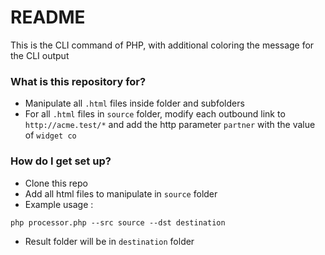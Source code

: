 # README #

This is the CLI command of PHP, with additional coloring the message for the CLI output

### What is this repository for? ###

* Manipulate all `.html` files inside folder and subfolders
* For all `.html` files in `source` folder, modify each outbound link to `http://acme.test/*` and add the http parameter `partner` with the value of `widget co`


### How do I get set up? ###

* Clone this repo
* Add all html files to manipulate in `source` folder
* Example usage :
```
php processor.php --src source --dst destination
```
* Result folder will be in `destination` folder
